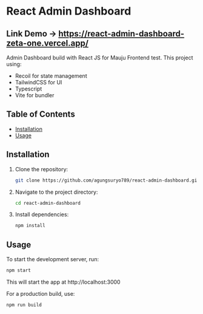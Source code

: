 # React Admin Dashboard

## Link Demo -> https://react-admin-dashboard-zeta-one.vercel.app/

Admin Dashboard build with React JS for Mauju Frontend test.
This project using:
- Recoil for state management
- TailwindCSS for UI
- Typescript
- Vite for bundler

## Table of Contents

- [Installation](#installation)
- [Usage](#usage)

## Installation

1. Clone the repository:

   ```bash
   git clone https://github.com/agungsuryo789/react-admin-dashboard.git
   
2. Navigate to the project directory:

   ```bash
   cd react-admin-dashboard
   
3. Install dependencies:

   ```bash
   npm install

## Usage
To start the development server, run:

  ```bash
  npm start
  ```
This will start the app at http://localhost:3000

For a production build, use:

  ```bash
  npm run build
  ```


